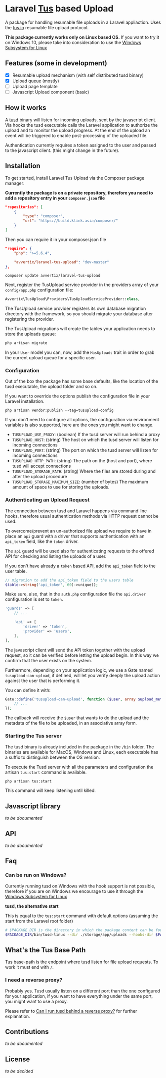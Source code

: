 # Laravel [Tus](http://tus.io/) based Upload

A package for handling resumable file uploads in a Laravel appliaction. Uses the [tus.io](http://tus.io/) resumable file upload protocol.

**This package currently works only on Linux based OS.** If you want to try it on Windows 10, please take 
into consideration to use the [Windows Subsystem for Linux](https://msdn.microsoft.com/en-us/commandline/wsl/install_guide)

## Features (some in development)

* [x] Resumable upload mechanism (with self distributed tusd binary)
* [x] Upload queue (mostly)
* [ ] Upload page template
* [ ] Javascript Upload component (basic)

## How it works

A [tusd](https://github.com/tus/tusd) binary will listen for incoming uploads, sent by the javascript client. Via 
hooks the tusd executable calls the Laravel application to authorize the upload and to monitor the upload 
progress. At the end of the upload an event will be triggered to enable post-processing of the uploaded file.

Authentication currently requires a token assigned to the user and passed to the javascript client. (this might 
change in the future).

## Installation

To get started, install Laravel Tus Upload via the Composer package manager:

**Currently the package is on a private repository, therefore you need to add a repository entry in your `composer.json` file**

```json
"repositories": [
    {
        "type": "composer",
        "url": "https://build.klink.asia/composer/"
    }
]
```

Then you can require it in your composer.json file

```json
"require": {
    "php": ">=5.6.4",

    "avvertix/laravel-tus-upload": "dev-master"
},
```

```
composer update avvertix/laravel-tus-upload
```

Next, register the TusUpload service provider in the providers array of your `config/app.php` configuration file:

```php
Avvertix\TusUpload\Providers\TusUploadServiceProvider::class,
```

The TusUpload service provider registers its own database migration directory with the framework, so 
you should migrate your database after registering the provider. 

The TusUpload migrations will create the tables your application needs to store the uploads queue:

```bash
php artisan migrate
```

In your `User` model you can, now, add the `HasUploads` trait in order to grab the current upload 
queue for a specific user.

### Configuration

Out of the box the package has some base defaults, like the location of the 
tusd executable, the upload folder and so on.

If you want to override the options publish the configuration file in your Laravel installation.

```
php artisan vendor:publish --tag=tusupload-config
```

If you don't need to configure all options, the configuration via environment variables is 
also supported, here are the ones you might want to change.

- `TUSUPLOAD_USE_PROXY`: (boolean) If the tusd server will run behind a proxy
- `TUSUPLOAD_HOST`: (string) The host on which the tusd server will listen for incoming connections
- `TUSUPLOAD_PORT`: (string) The port on which the tusd server will listen for incoming connections
- `TUSUPLOAD_HTTP_PATH`: (string) The path on the (host and port), where tusd will accept connections
- `TUSUPLOAD_STORAGE_PATH`: (string) Where the files are stored during and after the upload procedure
- `TUSUPLOAD_STORAGE_MAXIMUM_SIZE`: (number of bytes) The maximum amount of space to use for storing 
   the uploads.

### Authenticating an Upload Request

The connection between tusd and Laravel happens via command line hooks, therefore usual authentication 
methods via HTTP request cannot be used.

To overcome/prevent an un-authorized file upload we require to have in place an `api` guard 
with a driver that supports authentication with an `api_token` field, like the `token` driver.

The `api` guard will be used also for authenticating requests to the offered API for checking and 
listing the uploads of a user.

If you don't have already a `token` based API, add the `api_token` field to the user table.

```php
// migration to add the api_token field to the users table
$table->string('api_token', 60)->unique();
```

Make sure, also, that in the `auth.php` configuration file the `api.driver` configuration is set to `token`.

```php
'guards' => [
    // ...

    'api' => [
        'driver' => 'token',
        'provider' => 'users',
    ],
],
```

The javascript client will send the API token together with the upload request, so it can be verified 
before letting the upload begin. In this way we confirm that the user exists on the system.

Furthermore, depending on your application logic, we use a Gate named `tusupload-can-upload`, if defined, 
will let you verify deeply the upload action against the user that is performing it.

You can define it with:

```php
Gate::define('tusupload-can-upload', function ($user, array $upload_metadata) {
    // ...
});
```

The callback will receive the `$user` that wants to do the upload and the metadata of the file to be uploaded, 
in an associative array form.

### Starting the Tus server

The tusd binary is already included in the package in the `/bin` folder. The binaries are available for MacOS,
 Windows and Linux, each executable has a suffix to distinguish between the OS version.

To execute the Tusd server with all the parameters and configuration the artisan `tus:start` command is available.

```bash
php artisan tus:start
```

This command will keep listening until killed.

## Javascript library

*to be documented*

## API

*to be documented*

## Faq

### Can be run on Windows?

Currently running tusd on Windows with the hook support is not possible, therefore if you are 
on Windows we encourage to use it through the [Windows Subsystem for Linux](https://msdn.microsoft.com/en-us/commandline/wsl/install_guide)

**tusd, the alternative start**

This is equal to the `tus:start` command with default options (assuming the start from the Laravel root folder)

```bash
# $PACKAGE_DIR is the directory in which the package content can be found
$PACKAGE_DIR/bin/tusd-linux --dir ./storage/app/uploads --hooks-dir $PACKAGE_DIR/hooks/linux -behind-proxy -base-path /uploads/
```

## What's the Tus Base Path

Tus base-path is the endpoint where tusd listen for file upload requests. To work it must end with `/`.

### I need a reverse proxy?

Probably yes. Tusd usually listen on a different port than the one configured for your application, if you want to have 
everything under the same port, you might want to use a proxy.

Please refer to [Can I run tusd behind a reverse proxy?](https://github.com/tus/tusd#can-i-run-tusd-behind-a-reverse-proxy) for
further explanation.


## Contributions

*to be documented*

## License

*to be decided*
